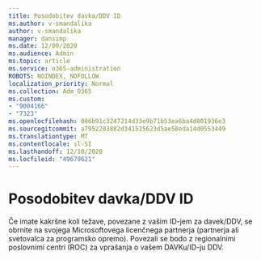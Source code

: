 ```yaml
---
title: Posodobitev davka/DDV ID
ms.author: v-smandalika
author: v-smandalika
manager: dansimp
ms.date: 12/09/2020
ms.audience: Admin
ms.topic: article
ms.service: o365-administration
ROBOTS: NOINDEX, NOFOLLOW
localization_priority: Normal
ms.collection: Adm_O365
ms.custom:
- "9004166"
- "7323"
ms.openlocfilehash: 086b91c3247214d33e9b71b53ea6ba4d001936e3
ms.sourcegitcommit: a7952283882d341515623d5ae58eda14d0553449
ms.translationtype: MT
ms.contentlocale: sl-SI
ms.lasthandoff: 12/10/2020
ms.locfileid: "49679621"
---
```

# <a name="update-taxvat-id"></a>Posodobitev davka/DDV ID

Če imate kakršne koli težave, povezane z vašim ID-jem za davek/DDV, se obrnite na svojega Microsoftovega licenčnega partnerja (partnerja ali svetovalca za programsko opremo). Povezali se bodo z regionalnimi poslovnimi centri (ROC) za vprašanja o vašem DAVKu/ID-ju DDV. 